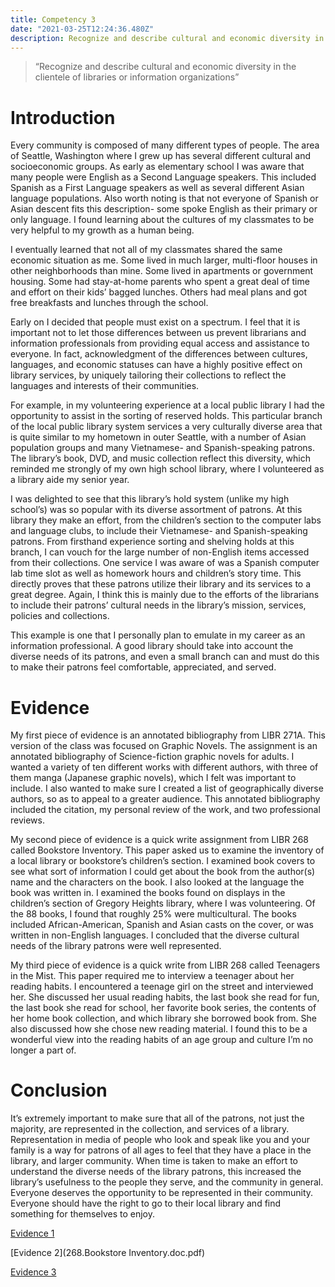 ```yaml
---
title: Competency 3
date: "2021-03-25T12:24:36.480Z"
description: Recognize and describe cultural and economic diversity in the clientele of libraries or information organizations
---
```


> “Recognize and describe cultural and economic diversity in the clientele of libraries or information organizations”



# Introduction



Every community is composed of many different types of people. The area of Seattle, Washington where I grew up has several different cultural and socioeconomic groups. As early as elementary school I was aware that many people were English as a Second Language speakers. This included Spanish as a First Language speakers as well as several different Asian language populations. Also worth noting is that not everyone of Spanish or Asian descent fits this description- some spoke English as their primary or only language. I found learning about the cultures of my classmates to be very helpful to my growth as a human being.



I eventually learned that not all of my classmates shared the same economic situation as me. Some lived in much larger, multi-floor houses in other neighborhoods than mine. Some lived in apartments or government housing. Some had stay-at-home parents who spent a great deal of time and effort on their kids’ bagged lunches. Others had meal plans and got free breakfasts and lunches through the school.



Early on I decided that people must exist on a spectrum. I feel that it is important not to let those differences between us prevent librarians and information professionals from providing equal access and assistance to everyone. In fact, acknowledgment of the differences between cultures, languages, and economic statuses can have a highly positive effect on library services, by uniquely tailoring their collections to reflect the languages and interests of their communities.



For example, in my volunteering experience at a local public library I had the opportunity to assist in the sorting of reserved holds. This particular branch of the local public library system services a very culturally diverse area that is quite similar to my hometown in outer Seattle, with a number of Asian population groups and many Vietnamese- and Spanish-speaking patrons. The library’s book, DVD, and music collection reflect this diversity, which reminded me strongly of my own high school library, where I volunteered as a library aide my senior year.



I was delighted to see that this library’s hold system (unlike my high school’s) was so popular with its diverse assortment of patrons. At this library they make an effort, from the children’s section to the computer labs and language clubs, to include their Vietnamese- and Spanish-speaking patrons. From firsthand experience sorting and shelving holds at this branch, I can vouch for the large number of non-English items accessed from their collections. One service I was aware of was a Spanish computer lab time slot as well as homework hours and children’s story time. This directly proves that these patrons utilize their library and its services to a great degree. Again, I think this is mainly due to the efforts of the librarians to include their patrons’ cultural needs in the library’s mission, services, policies and collections.



This example is one that I personally plan to emulate in my career as an information professional. A good library should take into account the diverse needs of its patrons, and even a small branch can and must do this to make their patrons feel comfortable, appreciated, and served.



# Evidence



My first piece of evidence is an annotated bibliography from LIBR 271A. This version of the class was focused on Graphic Novels. The assignment is an annotated bibliography of Science-fiction graphic novels for adults. I wanted a variety of ten different works with different authors, with three of them manga (Japanese graphic novels), which I felt was important to include. I also wanted to make sure I created a list of geographically diverse authors, so as to appeal to a greater audience. This annotated bibliography included the citation, my personal review of the work, and two professional reviews.



My second piece of evidence is a quick write assignment from LIBR 268 called Bookstore Inventory. This paper asked us to examine the inventory of a local library or bookstore’s children’s section. I examined book covers to see what sort of information I could get about the book from the author(s) name and the characters on the book. I also looked at the language the book was written in. I examined the books found on displays in the children’s section of Gregory Heights library, where I was volunteering. Of the 88 books, I found that roughly 25% were multicultural. The books included African-American, Spanish and Asian casts on the cover, or was written in non-English languages. I concluded that the diverse cultural needs of the library patrons were well represented.



My third piece of evidence is a quick write from LIBR 268 called Teenagers in the Mist. This paper required me to interview a teenager about her reading habits. I encountered a teenage girl on the street and interviewed her. She discussed her usual reading habits, the last book she read for fun, the last book she read for school, her favorite book series, the contents of her home book collection, and which library she borrowed book from. She also discussed how she chose new reading material. I found this to be a wonderful view into the reading habits of an age group and culture I’m no longer a part of.



# Conclusion



It’s extremely important to make sure that all of the patrons, not just the majority, are represented in the collection, and services of a library. Representation in media of people who look and speak like you and your family is a way for patrons of all ages to feel that they have a place in the library, and larger community. When time is taken to make an effort to understand the diverse needs of the library patrons, this increased the library’s usefulness to the people they serve, and the community in general. Everyone deserves the opportunity to be represented in their community. Everyone should have the right to go to their local library and find something for themselves to enjoy.


[Evidence 1](271A.Annotated_EBrown.doc.pdf)

[Evidence 2](268.Bookstore Inventory.doc.pdf)

[Evidence 3](268.Teenagers.doc.pdf)
